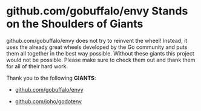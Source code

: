 # github.com/gobuffalo/envy Stands on the Shoulders of Giants

github.com/gobuffalo/envy does not try to reinvent the wheel! Instead, it uses the already great wheels developed by the Go community and puts them all together in the best way possible. Without these giants this project would not be possible. Please make sure to check them out and thank them for all of their hard work.

Thank you to the following **GIANTS**:


* [github.com/gobuffalo/envy](https://godoc.org/github.com/gobuffalo/envy)

* [github.com/joho/godotenv](https://godoc.org/github.com/joho/godotenv)
